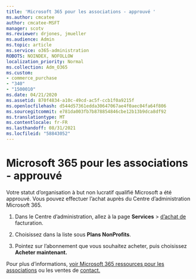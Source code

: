```yaml
---
title: 'Microsoft 365 pour les associations - approuvé '
ms.author: cmcatee
author: cmcatee-MSFT
manager: scotv
ms.reviewer: drjones, jmueller
ms.audience: Admin
ms.topic: article
ms.service: o365-administration
ROBOTS: NOINDEX, NOFOLLOW
localization_priority: Normal
ms.collection: Adm_O365
ms.custom:
- commerce_purchase
- "340"
- "1500010"
ms.date: 04/21/2020
ms.assetid: 870f4834-a10c-49cd-ac5f-ccb1f0a9215f
ms.openlocfilehash: d544d57361edda30647067ae4f0aec04fa64f806
ms.sourcegitcommit: e781da003fb7b878854846cbe12b13b9dca8df92
ms.translationtype: MT
ms.contentlocale: fr-FR
ms.lasthandoff: 08/31/2021
ms.locfileid: "58843052"
---
```

# <a name="microsoft-365-for-nonprofits---approved"></a>Microsoft 365 pour les associations - approuvé

Votre statut d’organisation à but non lucratif qualifié Microsoft a été approuvé. Vous pouvez effectuer l’achat auprès du Centre d’administration Microsoft 365.

1. Dans le Centre d’administration, allez à la page **Services** \> [d’achat de](https://go.microsoft.com/fwlink/p/?linkid=868433) facturation.

2. Choisissez dans la liste sous **Plans NonProfits**.

3. Pointez sur l’abonnement que vous souhaitez acheter, puis choisissez **Acheter maintenant.**

Pour plus d’informations, [voir Microsoft 365 ressources pour les associations](https://www.microsoft.com/nonprofits/microsoft-365) ou les ventes de [contact.](https://www.microsoft.com/nonprofits/contact-us)
